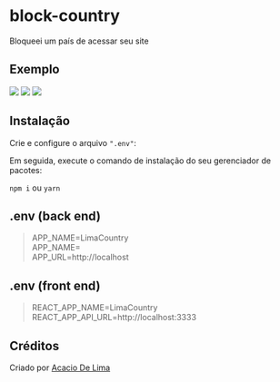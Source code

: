 # block-country
Bloqueei um país de acessar seu site

## Exemplo

![](https://i.imgur.com/3WwwDOG.png)
![](https://i.imgur.com/Mg0P3GG.png)
![](https://i.imgur.com/esxAdls.png)

## Instalação

Crie e configure o arquivo ```".env"```:

Em seguida, execute o comando de instalação do seu gerenciador de pacotes:

```npm i``` ou ```yarn```

## .env (back end)
> APP_NAME=LimaCountry\
APP_NAME=\
APP_URL=http://localhost

## .env (front end)
> REACT_APP_NAME=LimaCountry\
REACT_APP_API_URL=http://localhost:3333

## Créditos

Criado por [Acacio De Lima](https://twitter.com/limadeacacio)
